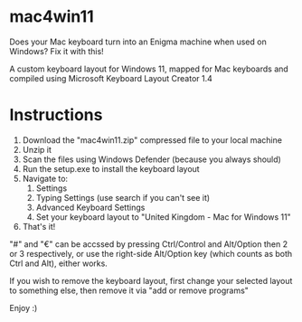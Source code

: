 # mac4win11

Does your Mac keyboard turn into an Enigma machine when used on Windows? Fix it with this!

A custom keyboard layout for Windows 11, mapped for Mac keyboards and compiled using Microsoft Keyboard Layout Creator 1.4

# Instructions
1. Download the "mac4win11.zip" compressed file to your local machine
2. Unzip it
3. Scan the files using Windows Defender (because you always should)
4. Run the setup.exe to install the keyboard layout
5. Navigate to:
    1. Settings
    2. Typing Settings (use search if you can't see it)
    3. Advanced Keyboard Settings
    4. Set your keyboard layout to "United Kingdom - Mac for Windows 11"
6. That's it!

"#" and "€" can be accssed by pressing Ctrl/Control and Alt/Option then 2 or 3 respectively, or use the right-side Alt/Option key (which counts as both Ctrl and Alt), either works.

If you wish to remove the keyboard layout, first change your selected layout to something else, then remove it via "add or remove programs"

Enjoy :)
